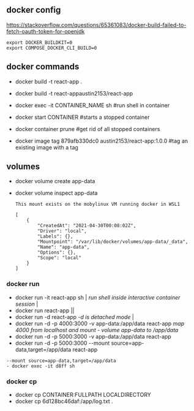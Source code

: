 ## docker config
https://stackoverflow.com/questions/65361083/docker-build-failed-to-fetch-oauth-token-for-openjdk

```
export DOCKER_BUILDKIT=0
export COMPOSE_DOCKER_CLI_BUILD=0
```

## docker commands
- docker build -t react-app .
- docker build -t react-appaustin2153/react-app



- docker exec -it CONTAINER_NAME sh #run shell in container

- docker start CONTAINER #starts a stopped container

- docker container prune #get rid of all stopped containers

- docker image tag 879afb330dc0 austin2153/react-app:1.0.0 #tag an existing image with a tag

## volumes
- docker volume create app-data
- docker volume inspect app-data

    ```
    This mount exists on the mobylinux VM running docker in WSL1

    [
        {
            "CreatedAt": "2021-04-30T00:08:02Z",
            "Driver": "local",
            "Labels": {},
            "Mountpoint": "/var/lib/docker/volumes/app-data/_data",
            "Name": "app-data",
            "Options": {},
            "Scope": "local"
        }
    ]
    ```

### docker run
- docker run -it react-app sh | *run shell inside interactive container session* | 
- docker run react-app ||
- docker run -d react-app *-d is detached mode* |
- docker run -d -p 4000:3000 -v app-data:/app/data react-app *map 4000 from localhost and mount - volume app-data to /app/data*
- docker run -d -p 5000:3000 -v app-data:/app/data react-app
- docker run -d -p 5000:3000 --mount source=app-data,target=/app/data react-app

```
--mount source=app-data,target=/app/data
- docker exec -it d8ff sh
```

### docker cp
- docker cp CONTAINER:FULLPATH LOCALDIRECTORY
- docker cp 6d128bc46daf:/app/log.txt .